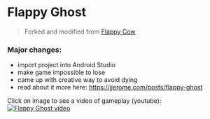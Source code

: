 Flappy Ghost
======

> Forked and modified from [Flappy Cow](https://github.com/cubei/FlappyCow)

### Major changes:
- import project into Android Studio
- make game impossible to lose
- came up with creative way to avoid dying
- read about it more here: https://jjerome.com/posts/flappy-ghost


Click on image to see a video of gameplay (youtube):   
[![Flappy Ghost video](https://img.youtube.com/vi/gMiZGcjPErI/0.jpg)](http://www.youtube.com/watch?v=gMiZGcjPErI)
